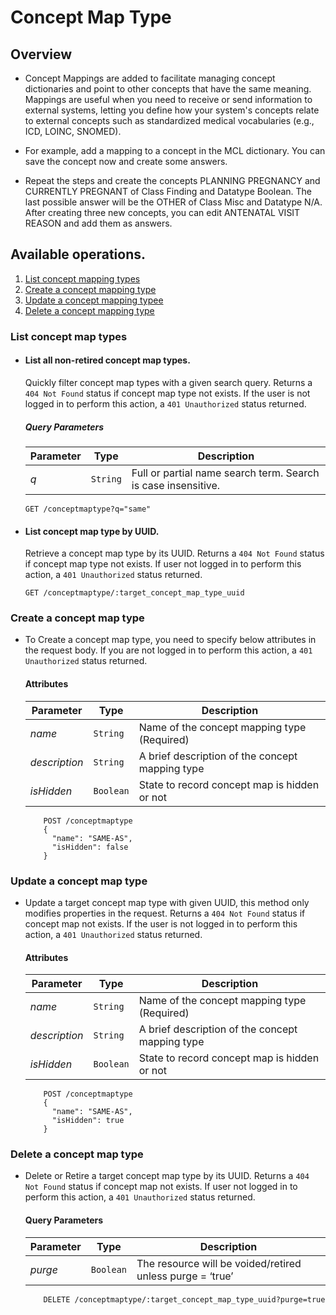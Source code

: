 # Concept Map Type

## Overview

* Concept Mappings are added to facilitate managing concept dictionaries and point to other concepts that have the same meaning. 
Mappings are useful when you need to receive or send information to external systems, letting you define how your system's 
concepts relate to external concepts such as standardized medical vocabularies (e.g., ICD, LOINC, SNOMED). 
  
* For example, add a mapping to a concept in the MCL dictionary. You can save the concept now and create some answers.

* Repeat the steps and create the concepts PLANNING PREGNANCY and CURRENTLY PREGNANT of Class Finding and Datatype Boolean. 
The last possible answer will be the OTHER of Class Misc and Datatype N/A. After creating three new concepts, you can edit 
ANTENATAL VISIT REASON and add them as answers.

## Available operations. 

1. [List concept mapping types](#list-concept-map-types)
2. [Create a concept mapping type](#create-a-concept-map-type)
3. [Update a concept mapping typee](#update-a-concept-map-type)
4. [Delete a concept mapping type](#delete-a-concept-map-type)


### List concept map types

* #### List all non-retired concept map types.

    Quickly filter concept map types with a given search query. Returns a `404 Not Found` status if concept map type not exists. 
    If the user is not logged in to perform this action, a `401 Unauthorized` status returned.

    ##### Query Parameters

    Parameter | Type | Description
    --- | --- | ---
    *q* | `String` | Full or partial name search term. Search is case insensitive.

    ```console
    GET /conceptmaptype?q="same"
     ```

* #### List concept map type by UUID.

    Retrieve a concept map type by its UUID. Returns a `404 Not Found` status if concept map type not exists. If user not logged 
    in to perform this action, a `401 Unauthorized` status returned.

    ```console
    GET /conceptmaptype/:target_concept_map_type_uuid
    ```

### Create a concept map type

* To Create a concept map type, you need to specify below attributes in the request body. If you are not logged in to perform this action,
 a `401 Unauthorized` status returned.

    #### Attributes

    Parameter | Type | Description
    --- | --- | ---
    *name* | `String` | Name of the concept mapping type (Required)
    *description* | `String` | A brief description of the concept mapping type
    *isHidden* | `Boolean` | State to record concept map is hidden or not
    
    ```console
        POST /conceptmaptype
        {
          "name": "SAME-AS",
          "isHidden": false
        }
    ```
### Update a concept map type

*  Update a target concept map type with given UUID, this method only modifies properties in the request. Returns a `404 Not Found` 
status if concept map not exists. If the user is not logged in to perform this action, a `401 Unauthorized` status returned.

    #### Attributes

    Parameter | Type | Description
    --- | --- | ---
    *name* | `String` | Name of the concept mapping type (Required)
    *description* | `String` |  A brief description of the concept mapping type
    *isHidden* | `Boolean` | State to record concept map is hidden or not
    
    ```console
        POST /conceptmaptype
        {
          "name": "SAME-AS",
          "isHidden": true
        }
    ```

### Delete a concept map type

* Delete or Retire a target concept map type by its UUID. Returns a `404 Not Found` status if concept map not exists. If user not logged in to perform this action, a `401 Unauthorized` status returned.

    #### Query Parameters

    Parameter | Type | Description
    --- | --- | ---
    *purge* | `Boolean` | The resource will be voided/retired unless purge = ‘true’

    ```console
        DELETE /conceptmaptype/:target_concept_map_type_uuid?purge=true
     ```
